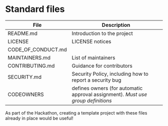 [//]: # (SPDX-License-Identifier: CC-BY-4.0)
# Standard files

| File | Description |
| -- | -- |
| README.md | Introduction to the project |
| LICENSE | LICENSE notices
| CODE_OF_CONDUCT.md | |
| MAINTAINERS.md | List of maintainers|
| CONTRIBUTING.md | Guidance for contributors |
| SECURITY.md | Security Policy, including how to report a security bug |
| CODEOWNERS | defines owners (for automatic approval assignment). *Must use group definitions*
As part of the Hackathon, creating a template project with these files already in place would be useful!